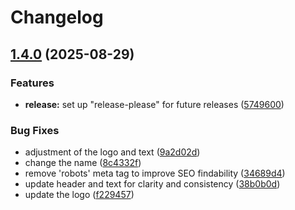 # Changelog

## [1.4.0](https://github.com/ZeitOnline/briefkasten-theme/compare/1.3.0...1.4.0) (2025-08-29)


### Features

* **release:** set up "release-please" for future releases ([5749600](https://github.com/ZeitOnline/briefkasten-theme/commit/57496002e232e0bd1676851e5ea485348fc78489))


### Bug Fixes

* adjustment of the logo and text ([9a2d02d](https://github.com/ZeitOnline/briefkasten-theme/commit/9a2d02d152dbad68db045f15a4c6bd28f0711d6a))
* change the name ([8c4332f](https://github.com/ZeitOnline/briefkasten-theme/commit/8c4332fb1f08320d6e0050bd8cf8f48a4f5160f8))
* remove 'robots' meta tag to improve SEO findability ([34689d4](https://github.com/ZeitOnline/briefkasten-theme/commit/34689d4503dcfe31a63360092f84073e3dd83a87))
* update header and text for clarity and consistency ([38b0b0d](https://github.com/ZeitOnline/briefkasten-theme/commit/38b0b0d3604a58377aadd3218087aa2866ba668d))
* update the logo ([f229457](https://github.com/ZeitOnline/briefkasten-theme/commit/f229457b71fac24ab77ec690d0f8bd8fd86b2cd2))

